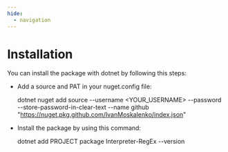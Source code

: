 ```yaml
---
hide:
  - navigation
---
```

# Installation

You can install the package with dotnet by following this steps:

* Add a source and PAT in your nuget.config file:

    dotnet nuget add source --username <YOUR_USERNAME> --password <PAT> --store-password-in-clear-text --name github "https://nuget.pkg.github.com/IvanMoskalenko/index.json"

* Install the package by using this command:

    dotnet add PROJECT package Interpreter-RegEx --version <version>